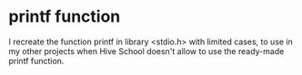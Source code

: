 # printf function

I recreate the function printf in library <stdio.h> with limited cases, to use in my other projects when Hive School doesn't allow to use the ready-made printf function.
